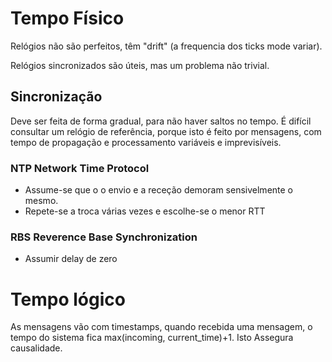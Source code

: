 # Tempo Físico
Relógios não são perfeitos, têm "drift" (a frequencia dos ticks mode variar).

Relógios sincronizados são úteis, mas um problema não trivial.

## Sincronização 
Deve ser feita de forma gradual, para não haver saltos no tempo.
É difícil consultar um relógio de referência, porque isto é feito por mensagens, com tempo de propagação e processamento variáveis e imprevisíveis.

### NTP Network Time Protocol
- Assume-se que o o envio e a receção demoram sensivelmente o mesmo.
- Repete-se a troca várias vezes e escolhe-se o menor RTT
### RBS Reverence Base Synchronization
- Assumir delay de zero

# Tempo lógico
As mensagens vão com timestamps, quando recebida uma mensagem, o tempo do sistema fica max(incoming, current_time)+1. Isto Assegura causalidade.